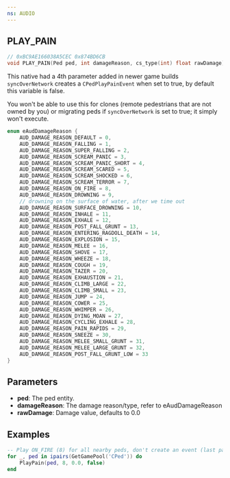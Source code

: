 ```yaml
---
ns: AUDIO
---
```

## PLAY_PAIN

```c
// 0xBC9AE166038A5CEC 0x874BD6CB
void PLAY_PAIN(Ped ped, int damageReason, cs_type(int) float rawDamage);
```

This native had a 4th parameter added in newer game builds
`syncOverNetwork` creates a `CPedPlayPainEvent` when set to true, by default this variable is false.

You won't be able to use this for clones (remote pedestrians that are not owned by you) or migrating peds if `syncOverNetwork` is set to true; it simply won't execute.

```c
enum eAudDamageReason {
	AUD_DAMAGE_REASON_DEFAULT = 0,
	AUD_DAMAGE_REASON_FALLING = 1,
	AUD_DAMAGE_REASON_SUPER_FALLING = 2,
	AUD_DAMAGE_REASON_SCREAM_PANIC = 3,
	AUD_DAMAGE_REASON_SCREAM_PANIC_SHORT = 4,
	AUD_DAMAGE_REASON_SCREAM_SCARED = 5,
	AUD_DAMAGE_REASON_SCREAM_SHOCKED = 6,
	AUD_DAMAGE_REASON_SCREAM_TERROR = 7,
	AUD_DAMAGE_REASON_ON_FIRE = 8,
	AUD_DAMAGE_REASON_DROWNING = 9,
	// drowning on the surface of water, after we time out
	AUD_DAMAGE_REASON_SURFACE_DROWNING = 10,
	AUD_DAMAGE_REASON_INHALE = 11,
	AUD_DAMAGE_REASON_EXHALE = 12,
	AUD_DAMAGE_REASON_POST_FALL_GRUNT = 13,
	AUD_DAMAGE_REASON_ENTERING_RAGDOLL_DEATH = 14,
	AUD_DAMAGE_REASON_EXPLOSION = 15,
	AUD_DAMAGE_REASON_MELEE = 16,
	AUD_DAMAGE_REASON_SHOVE = 17,
	AUD_DAMAGE_REASON_WHEEZE = 18,
	AUD_DAMAGE_REASON_COUGH = 19,
	AUD_DAMAGE_REASON_TAZER = 20,
	AUD_DAMAGE_REASON_EXHAUSTION = 21,
	AUD_DAMAGE_REASON_CLIMB_LARGE = 22,
	AUD_DAMAGE_REASON_CLIMB_SMALL = 23,
	AUD_DAMAGE_REASON_JUMP = 24,
	AUD_DAMAGE_REASON_COWER = 25,
	AUD_DAMAGE_REASON_WHIMPER = 26,
	AUD_DAMAGE_REASON_DYING_MOAN = 27,
	AUD_DAMAGE_REASON_CYCLING_EXHALE = 28,
	AUD_DAMAGE_REASON_PAIN_RAPIDS = 29,
	AUD_DAMAGE_REASON_SNEEZE = 30,
	AUD_DAMAGE_REASON_MELEE_SMALL_GRUNT = 31,
	AUD_DAMAGE_REASON_MELEE_LARGE_GRUNT = 32,
	AUD_DAMAGE_REASON_POST_FALL_GRUNT_LOW = 33
}
```

## Parameters
* **ped**: The ped entity.
* **damageReason**: The damage reason/type, refer to eAudDamageReason
* **rawDamage**: Damage value, defaults to 0.0

## Examples
```lua
-- Play ON_FIRE (8) for all nearby peds, don't create an event (last parameter set to false)
for _, ped in ipairs(GetGamePool('CPed')) do
    PlayPain(ped, 8, 0.0, false)
end
```
